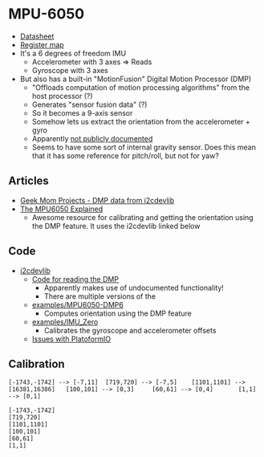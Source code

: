 # MPU-6050
* [Datasheet](https://invensense.tdk.com/wp-content/uploads/2015/02/MPU-6000-Datasheet1.pdf)
* [Register map](https://invensense.tdk.com/wp-content/uploads/2015/02/MPU-6000-Register-Map1.pdf)
* It's a 6 degrees of freedom IMU
  * Accelerometer with 3 axes => Reads
  * Gyroscope with 3 axes
* But also has a built-in "MotionFusion" Digital Motion Processor (DMP)
  * "Offloads computation of motion processing algorithms" from the host processor (?)
  * Generates "sensor fusion data" (?)
  * So it becomes a 9-axis sensor
  * Somehow lets us extract the orientation from the accelerometer + gyro
  * Apparently [not publicly documented](https://github.com/jrowberg/i2cdevlib/blob/master/Arduino/MPU6050/MPU6050.h#L731)
  * Seems to have some sort of internal gravity sensor. Does this mean that it has some reference for pitch/roll, but not for yaw?

## Articles
* [Geek Mom Projects - DMP data from i2cdevlib](http://www.geekmomprojects.com/mpu-6050-dmp-data-from-i2cdevlib/)
* [The MPU6050 Explained](https://mjwhite8119.github.io/Robots/mpu6050)
  * Awesome resource for calibrating and getting the orientation using the DMP feature. It uses the i2cdevlib linked below

## Code
* [i2cdevlib](https://github.com/jrowberg/i2cdevlib)
  * [Code for reading the DMP](https://github.com/jrowberg/i2cdevlib/blob/master/Arduino/MPU6050/MPU6050_6Axis_MotionApps20.cpp#L118)
    * Apparently makes use of undocumented functionality!
    * There are multiple versions of the
  * [examples/MPU6050-DMP6](https://github.com/jrowberg/i2cdevlib/tree/master/Arduino/MPU6050/examples/MPU6050_DMP6)
    * Computes orientation using the DMP feature
  * [examples/IMU_Zero](https://github.com/jrowberg/i2cdevlib/tree/master/Arduino/MPU6050/examples/IMU_Zero)
    * Calibrates the gyroscope and accelerometer offsets
  * [Issues with PlatoformIO](https://community.platformio.org/t/i2cdev-incompatible-with-teensy-i2c-t3/11537/4)

 ## Calibration
 ```
 [-1743,-1742] --> [-7,11]  [719,720] --> [-7,5]    [1101,1101] --> [16381,16386]   [100,101] --> [0,3]     [60,61] --> [0,4]       [1,1] --> [0,1]

 [-1743,-1742]
 [719,720]
 [1101,1101]
 [100,101]
 [60,61]
 [1,1]
 ```